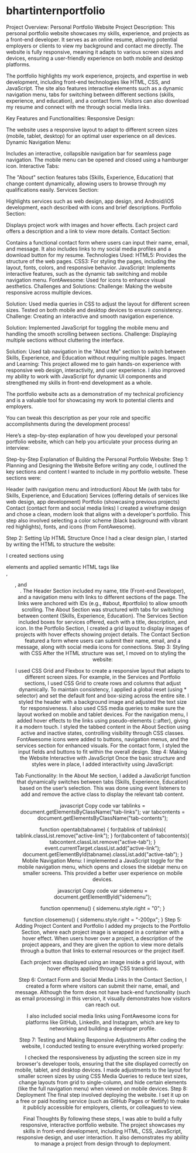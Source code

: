 # bhartinternportfolio
Project Overview: Personal Portfolio Website
Project Description: This personal portfolio website showcases my skills, experience, and projects as a front-end developer. It serves as an online resume, allowing potential employers or clients to view my background and contact me directly. The website is fully responsive, meaning it adapts to various screen sizes and devices, ensuring a user-friendly experience on both mobile and desktop platforms.

The portfolio highlights my work experience, projects, and expertise in web development, including front-end technologies like HTML, CSS, and JavaScript. The site also features interactive elements such as a dynamic navigation menu, tabs for switching between different sections (skills, experience, and education), and a contact form. Visitors can also download my resume and connect with me through social media links.

Key Features and Functionalities:
Responsive Design:

The website uses a responsive layout to adapt to different screen sizes (mobile, tablet, desktop) for an optimal user experience on all devices.
Dynamic Navigation Menu:

Includes an interactive, collapsible navigation bar for seamless page navigation. The mobile menu can be opened and closed using a hamburger icon.
Interactive Tabs:

The "About" section features tabs (Skills, Experience, Education) that change content dynamically, allowing users to browse through my qualifications easily.
Services Section:

Highlights services such as web design, app design, and Android/iOS development, each described with icons and brief descriptions.
Portfolio Section:

Displays project work with images and hover effects. Each project card offers a description and a link to view more details.
Contact Section:

Contains a functional contact form where users can input their name, email, and message. It also includes links to my social media profiles and a download button for my resume.
Technologies Used:
HTML5: Provides the structure of the web pages.
CSS3: For styling the pages, including the layout, fonts, colors, and responsive behavior.
JavaScript: Implements interactive features, such as the dynamic tab switching and mobile navigation menu.
FontAwesome: Used for icons to enhance visual aesthetics.
Challenges and Solutions:
Challenge: Making the website responsive across multiple devices.

Solution: Used media queries in CSS to adjust the layout for different screen sizes. Tested on both mobile and desktop devices to ensure consistency.
Challenge: Creating an interactive and smooth navigation experience.

Solution: Implemented JavaScript for toggling the mobile menu and handling the smooth scrolling between sections.
Challenge: Displaying multiple sections without cluttering the interface.

Solution: Used tab navigation in the "About Me" section to switch between Skills, Experience, and Education without requiring multiple pages.
Impact and Learning:
This project allowed me to gain hands-on experience with responsive web design, interactivity, and user experience. I also improved my ability to work with JavaScript for dynamic UI components and strengthened my skills in front-end development as a whole.

The portfolio website acts as a demonstration of my technical proficiency and is a valuable tool for showcasing my work to potential clients and employers.

You can tweak this description as per your role and specific accomplishments during the development process!







Here’s a step-by-step explanation of how you developed your personal portfolio website, which can help you articulate your process during an interview:

Step-by-Step Explanation of Building the Personal Portfolio Website:
Step 1: Planning and Designing the Website
Before writing any code, I outlined the key sections and content I wanted to include in my portfolio website. These sections were:

Header (with navigation menu and introduction)
About Me (with tabs for Skills, Experience, and Education)
Services (offering details of services like web design, app development)
Portfolio (showcasing previous projects)
Contact (contact form and social media links)
I created a wireframe design and chose a clean, modern look that aligns with a developer's portfolio. This step also involved selecting a color scheme (black background with vibrant red highlights), fonts, and icons (from FontAwesome).

Step 2: Setting Up HTML Structure
Once I had a clear design plan, I started by writing the HTML to structure the website:

I created sections using <div> elements and applied semantic HTML tags like <nav>, <ul>, and <header>.
The Header Section included my name, title (Front-end Developer), and a navigation menu with links to different sections of the page. The links were anchored with IDs (e.g., #about, #portfolio) to allow smooth scrolling.
The About Section was structured with tabs for switching between content (Skills, Experience, Education).
The Services Section included boxes for services offered, each with a title, description, and icon.
In the Portfolio Section, I created a grid layout to display images of projects with hover effects showing project details.
The Contact Section featured a form where users can submit their name, email, and a message, along with social media icons for connections.
Step 3: Styling with CSS
After the HTML structure was set, I moved on to styling the website:

I used CSS Grid and Flexbox to create a responsive layout that adapts to different screen sizes. For example, in the Services and Portfolio sections, I used CSS Grid to create rows and columns that adjust dynamically.
To maintain consistency, I applied a global reset (using * selector) and set the default font and box-sizing across the entire site.
I styled the header with a background image and adjusted the text size for responsiveness. I also used CSS media queries to make sure the layout worked on mobile and tablet devices.
For the navigation menu, I added hover effects to the links using pseudo-elements (::after), giving it a modern touch.
I styled the tabbed content in the About Section using active and inactive states, controlling visibility through CSS classes.
FontAwesome icons were added to buttons, navigation menus, and the services section for enhanced visuals.
For the contact form, I styled the input fields and buttons to fit within the overall design.
Step 4: Making the Website Interactive with JavaScript
Once the basic structure and styles were in place, I added interactivity using JavaScript:

Tab Functionality: In the About Me section, I added a JavaScript function that dynamically switches between tabs (Skills, Experience, Education) based on the user’s selection. This was done using event listeners to add and remove the active class to display the relevant tab content.

javascript
Copy code
var tablinks = document.getElementsByClassName("tab-links");
var tabcontents = document.getElementsByClassName("tab-contents");

function opentab(tabname) {
    for(tablink of tablinks){
        tablink.classList.remove("active-link");
    }
    for(tabcontent of tabcontents){
        tabcontent.classList.remove("active-tab");
    }
    event.currentTarget.classList.add("active-link");
    document.getElementById(tabname).classList.add("active-tab");
}
Mobile Navigation Menu: I implemented a JavaScript toggle for the mobile navigation menu, which opens and closes the sidebar menu on smaller screens. This provided a better user experience on mobile devices.

javascript
Copy code
var sidemenu = document.getElementById("sidemenu");

function openmenu() {
    sidemenu.style.right = "0";
}

function closemenu() {
    sidemenu.style.right = "-200px";
}
Step 5: Adding Project Content and Portfolio
I added my projects to the Portfolio Section, where each project image is wrapped in a container with a hover effect. When users hover over a project, a description of the project appears, and they are given the option to view more details through a button that links to external resources or the project itself.

Each project was displayed using an image inside a grid layout, with hover effects applied through CSS transitions.

Step 6: Contact Form and Social Media Links
In the Contact Section, I created a form where visitors can submit their name, email, and message. Although the form does not have back-end functionality (such as email processing) in this version, it visually demonstrates how visitors can reach out.

I also included social media links using FontAwesome icons for platforms like GitHub, LinkedIn, and Instagram, which are key to networking and building a developer profile.

Step 7: Testing and Making Responsive Adjustments
After coding the website, I conducted testing to ensure everything worked properly:

I checked the responsiveness by adjusting the screen size in my browser's developer tools, ensuring that the site displayed correctly on mobile, tablet, and desktop devices.
I made adjustments to the layout for smaller screen sizes by using CSS Media Queries to reduce text sizes, change layouts from grid to single-column, and hide certain elements (like the full navigation menu) when viewed on mobile devices.
Step 8: Deployment
The final step involved deploying the website. I set it up on a free or paid hosting service (such as GitHub Pages or Netlify) to make it publicly accessible for employers, clients, or colleagues to view.

Final Thoughts
By following these steps, I was able to build a fully responsive, interactive portfolio website. The project showcases my skills in front-end development, including HTML, CSS, JavaScript, responsive design, and user interaction. It also demonstrates my ability to manage a project from design through to deployment.
